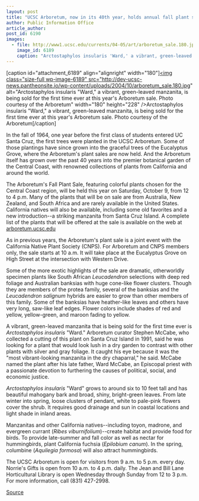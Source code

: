 ```yaml
---
layout: post
title: "UCSC Arboretum, now in its 40th year, holds annual fall plant sale on Saturday, Oct. 9"
author: Public Information Office
article_author: 
post_id: 6190
images:
  - file: http://www1.ucsc.edu/currents/04-05/art/arboretum_sale.180.jpg
    image_id: 6189
    caption: "Arctostaphylos insularis 'Ward,' a vibrant, green-leaved manzanita, is being sold for the first time ever at this year's Arboretum sale. Photo courtesy of the Arboretum"
---
```


[caption id="attachment_6189" align="alignright" width="180"]<a href="http://dev-ucsc-news.pantheonsite.io/wp-content/uploads/2004/10/arboretum_sale.180.jpg"><img class="size-full wp-image-6189" src="http://dev-ucsc-news.pantheonsite.io/wp-content/uploads/2004/10/arboretum_sale.180.jpg" alt="Arctostaphylos insularis "Ward," a vibrant, green-leaved manzanita, is being sold for the first time ever at this year's Arboretum sale. Photo courtesy of the Arboretum" width="180" height="228" /></a>Arctostaphylos insularis "Ward," a vibrant, green-leaved manzanita, is being sold for the first time ever at this year's Arboretum sale. Photo courtesy of the Arboretum[/caption]
<a name="content" id="content"></a>
<p>
  In the fall of 1964, one year before the first class of students entered UC Santa Cruz, the first trees were planted in the UCSC Arboretum. Some of those plantings have since grown into the graceful trees of the Eucalyptus Grove, where the Arboretum's plant sales are now held. And the Arboretum itself has grown over the past 40 years into the premier botanical garden of the Central Coast, with renowned collections of plants from California and around the world.
</p>
<p>
  The Arboretum's Fall Plant Sale, featuring colorful plants chosen for the Central Coast region, will be held this year on Saturday, October 9, from 12 to 4 p.m. Many of the plants that will be on sale are from Australia, New Zealand, and South Africa and are rarely available in the United States. California natives will also be available, including some old favorites and a new introduction--a striking manzanita from Santa Cruz Island. A complete list of the plants that will be offered at the sale is available on the web at <a href="http://arboretum.ucsc.edu">arboretum.ucsc.edu</a>
</p>
<p>
  As in previous years, the Arboretum's plant sale is a joint event with the California Native Plant Society (CNPS). For Arboretum and CNPS members only, the sale starts at 10 a.m. It will take place at the Eucalyptus Grove on High Street at the intersection with Western Drive.
</p>
<p>
  Some of the more exotic highlights of the sale are dramatic, otherworldly specimen plants like South African <i>Leucadendron</i> selections with deep red foliage and Australian banksias with huge cone-like flower clusters. Though they are members of the protea family, several of the banksias and the <i>Leucadendron salignum</i> hybrids are easier to grow than other members of this family. Some of the banksias have heather-like leaves and others have very long, saw-like leaf edges. Flower colors include shades of red and yellow, yellow-green, and maroon fading to yellow.
</p>
<p>
  A vibrant, green-leaved manzanita that is being sold for the first time ever is <i>Arctostaphylos insularis</i> "Ward." Arboretum curator Stephen McCabe, who collected a cutting of this plant on Santa Cruz Island in 1991, said he was looking for a plant that would look lush in a dry garden to contrast with other plants with silver and gray foliage. It caught his eye because it was the "most vibrant-looking manzanita in the dry chaparral," he said. McCabe named the plant after his late father, Ward McCabe, an Episcopal priest with a passionate devotion to furthering the causes of political, social, and economic justice.
</p>
<p>
  <i>Arctostaphylos insularis</i> "Ward" grows to around six to 10 feet tall and has beautiful mahogany bark and broad, shiny, bright-green leaves. From late winter into spring, loose clusters of pendant, white to pale-pink flowers cover the shrub. It requires good drainage and sun in coastal locations and light shade in inland areas.
</p>
<p>
  Manzanitas and other California natives--including toyon, madrone, and evergreen currant (<i>Ribes viburnifolium</i>)--create habitat and provide food for birds. To provide late-summer and fall color as well as nectar for hummingbirds, plant California fuchsia (<i>Epilobium canum</i>). In the spring, columbine (<i>Aquilegia formosa</i>) will also attract hummingbirds.
</p>
<p>
  The UCSC Arboretum is open for visitors from 9 a.m. to 5 p.m. every day. Norrie's Gifts is open from 10 a.m. to 4 p.m. daily. The Jean and Bill Lane Horticultural Library is open Wednesday through Sunday from 12 to 3 p.m. For more information, call (831) 427-2998.
</p>
<p><a href="http://www1.ucsc.edu/currents/04-05/10-04/brief-arboretum.asp" title="Permalink to brief-arboretum">Source</a></p>
